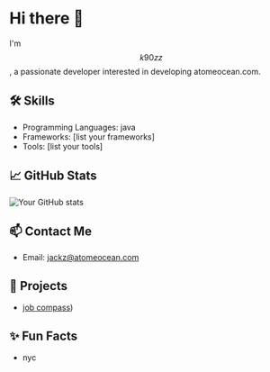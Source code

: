 # Hi there 👋

I'm $$k90zz$$, a passionate developer interested in developing atomeocean.com.

## 🛠️ Skills
- Programming Languages: java
- Frameworks: [list your frameworks]
- Tools: [list your tools]

## 📈 GitHub Stats
![Your GitHub stats](https://github-readme-stats.vercel.app/api?username=k90zz&show_icons=true&theme=radical)

## 📫 Contact Me
- Email: jackz@atomeocean.com

## 🌟 Projects
- [job compass](https://jobcompass.atomeocean.com))

## ✨ Fun Facts
- nyc
